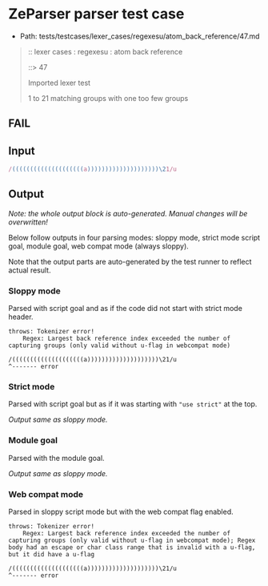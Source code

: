 # ZeParser parser test case

- Path: tests/testcases/lexer_cases/regexesu/atom_back_reference/47.md

> :: lexer cases : regexesu : atom back reference
>
> ::> 47
>
> Imported lexer test
>
> 1 to 21 matching groups with one too few groups

## FAIL

## Input

`````js
/((((((((((((((((((((a))))))))))))))))))))\21/u
`````

## Output

_Note: the whole output block is auto-generated. Manual changes will be overwritten!_

Below follow outputs in four parsing modes: sloppy mode, strict mode script goal, module goal, web compat mode (always sloppy).

Note that the output parts are auto-generated by the test runner to reflect actual result.

### Sloppy mode

Parsed with script goal and as if the code did not start with strict mode header.

`````
throws: Tokenizer error!
    Regex: Largest back reference index exceeded the number of capturing groups (only valid without u-flag in webcompat mode)

/((((((((((((((((((((a))))))))))))))))))))\21/u
^------- error
`````

### Strict mode

Parsed with script goal but as if it was starting with `"use strict"` at the top.

_Output same as sloppy mode._

### Module goal

Parsed with the module goal.

_Output same as sloppy mode._

### Web compat mode

Parsed in sloppy script mode but with the web compat flag enabled.

`````
throws: Tokenizer error!
    Regex: Largest back reference index exceeded the number of capturing groups (only valid without u-flag in webcompat mode); Regex body had an escape or char class range that is invalid with a u-flag, but it did have a u-flag

/((((((((((((((((((((a))))))))))))))))))))\21/u
^------- error
`````

